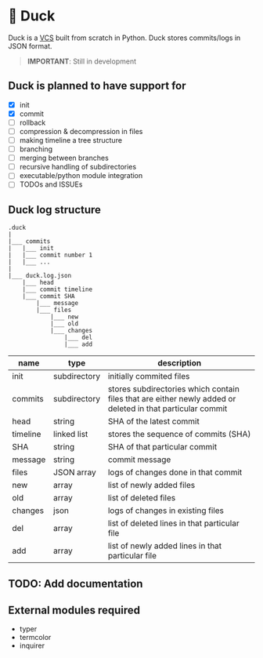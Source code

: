 # 🦆 Duck
Duck is a [VCS](https://en.wikipedia.org/wiki/Version_control) built from scratch in Python. Duck stores commits/logs in JSON format. 

> **IMPORTANT**: Still in development

## Duck is planned to have support for
- [x] init
- [x] commit
- [ ] rollback 
- [ ] compression & decompression in files
- [ ] making timeline a tree structure
- [ ] branching
- [ ] merging between branches
- [ ] recursive handling of subdirectories
- [ ] executable/python module integration
- [ ] TODOs and ISSUEs

## Duck log structure
```
.duck
|
|___ commits
|   |___ init
|   |___ commit number 1
|   |___ ...
|
|___ duck.log.json
    |___ head
    |___ commit timeline
    |___ commit SHA
    	|___ message
    	|___ files
            |___ new
            |___ old
            |___ changes
            	|___ del
            	|___ add
```
| name         | type         | description                                                                                                |
| ------------ | ------------ | ---------------------------------------------------------------------------------------------------------- |
| init         | subdirectory | initially commited files                                                                                   |
| commits      | subdirectory | stores subdirectories which contain files that are either newly added or deleted in that particular commit |
| head         | string       | SHA of the latest commit                                                                                   |
| timeline     | linked list  | stores the sequence of commits (SHA)                                                                       |
| SHA          | string       | SHA of that particular commit                                                                              |
| message      | string       | commit message                                                                                             |
| files        | JSON array   | logs of changes done in that commit                                                                        |
| new          | array        |  list of newly added files                                                                                 |
| old          | array        | list of deleted files                                                                                      |
| changes      | json         |  logs of changes in existing files                                                                         |
| del          | array        | list of deleted lines in that particular file                                                              |
| add          | array        | list of newly added lines in that particular file                                                          |

## TODO: Add documentation

## External modules required
- typer
- termcolor
- inquirer
